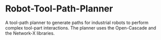 # Robot-Tool-Path-Planner
A tool-path planner to generate paths for industrial robots to perform complex tool-part interactions. The planner uses the Open-Cascade and the Network-X libraries.
